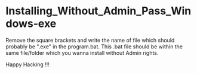 # Installing_Without_Admin_Pass_Windows-exe

Remove the square brackets and write the name of file which should probably be ".exe" in the program.bat.
This .bat file should be within the same file/folder which you wanna install without Admin rights.

Happy Hacking !!!
